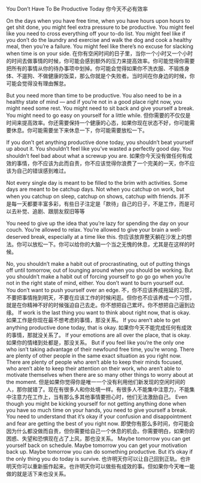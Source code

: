 You Don’t Have To Be Productive Today
你今天不必有效率

On the days when you have free time, when you have hours upon hours to get shit done, you might feel extra pressure to be productive. You might feel like you need to cross everything off your to-do list. You might feel like if you don’t do the laundry and exercise and walk the dog and cook a healthy meal, then you’re a failure. You might feel like there’s no excuse for slacking when time is on your side.
在你有空闲时间的日子里，当你一个小时又一个小时的时间去做事情的时候，你可能会感到额外的压力来提高效率。你可能觉得你需要把所有的事情从你的待办事项中划掉。你可能会觉得如果你不洗衣服、不锻炼身体、不遛狗、不做健康的饭菜，那么你就是个失败者。当时间在你身边的时候，你可能会觉得没有理由懈怠。

But you need more than time to be productive. You also need to be in a healthy state of mind — and if you’re not in a good place right now, you might need some rest. You might need to sit back and give yourself a break. You might need to go easy on yourself for a little while.
但你需要的不仅仅是时间来提高效率。你还需要保持一个健康的心态，如果你现在状态不好，你可能需要休息。你可能需要坐下来休息一下，你可能需要放松一下。

If you don’t get anything productive done today, you shouldn’t beat yourself up about it. You shouldn’t feel like you’ve wasted a perfectly good day. You shouldn’t feel bad about what a screwup you are.
如果你今天没有做任何有成效的事情，你不应该为此而自责，你不应该觉得你浪费了一个完美的一天，你不应该为自己的错误感到难过。

Not every single day is meant to be filled to the brim with activities. Some days are meant to be catchup days. Not when you catchup on work, but when you catchup on sleep, catchup on shows, catchup with friends.
并不是每一天都要丰富多彩，有些日子注定是「款待」自己的日子，不是工作，而是可以去补觉、追剧、跟朋友叙旧等等

You need to give up the idea that you’re lazy for spending the day on your couch. You’re allowed to relax. You’re allowed to give your brain a well-deserved break, especially at a time like this.
你应该放弃整天躺在沙发上的想法。你可以放松一下。你可以给你的大脑一个当之无愧的休息，尤其是在这样的时候。

No, you shouldn’t make a habit out of procrastinating, out of putting things off until tomorrow, out of lounging around when you should be working. But you shouldn’t make a habit out of forcing yourself to go go go when you’re not in the right state of mind, either. You don’t want to burn yourself out. You don’t want to push yourself over an edge.
不，你不应该养成拖延的习惯，不要把事情拖到明天，不要在应该工作的时候闲逛。但你也不应该养成一个习惯，就是在你精神不好的时候强迫自己去走。你不想把自己累坏。你不想把自己逼到边缘。
If work is the last thing you want to think about right now, that is okay.
如果工作是你现在最不想考虑的事情，那没关系。
If you aren’t able to get anything productive done today, that is okay.
如果你今天不能完成任何有成效的事情，那就没关系了。
If your emotions are all over the place, that is okay.
如果你的情绪到处都是，那没关系。
But if you feel like you’re the only one who isn’t taking advantage of their newfound free time, you’re wrong. There are plenty of other people in the same exact situation as you right now. There are plenty of people who aren’t able to keep their minds focused, who aren’t able to keep their attention on their work, who aren’t able to motivate themselves when there are so many other things to worry about at the moment.
但是如果你觉得你是唯一一个没有利用他们新发现的空闲时间的人，那你就错了。现在有很多人和你处境一样。有很多人不能集中注意力，不能集中注意力在工作上，当有那么多其他事情要担心时，他们无法激励自己。
Even though you might be kicking yourself for not getting anything done when you have so much time on your hands, you need to give yourself a break. You need to understand that it’s okay if your confusion and disappointment and fear are getting the best of you right now.
即使你有那么多时间，你可能会因为什么都没做而自责，但你需要给自己一个休息的机会。你需要明白，如果你的困惑、失望和恐惧现在占了上风，那也没关系。
Maybe tomorrow you can get yourself back on schedule. Maybe tomorrow you can get your motivation back up. Maybe tomorrow you can do something productive. But it’s okay if the only thing you do today is survive.
也许明天你可以让自己回到正轨。也许明天你可以重新振作起来。也许明天你可以做些有成效的事。但如果你今天唯一能做的就是活下来也没关系。